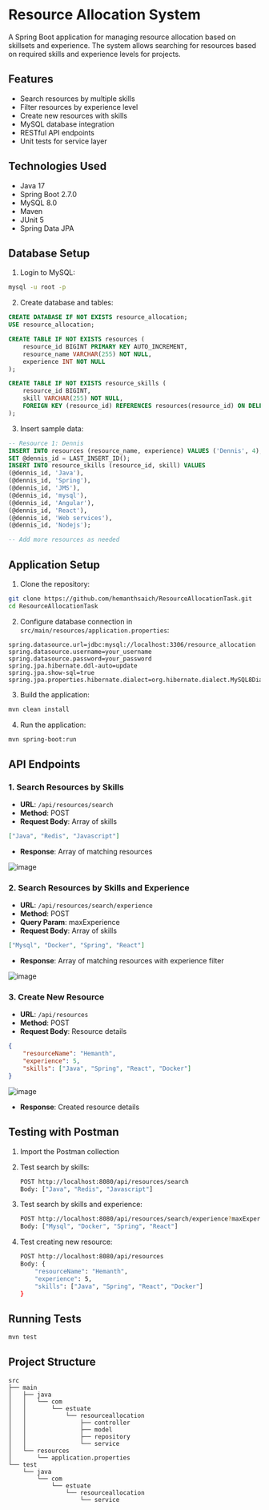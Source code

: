 # Resource Allocation System

A Spring Boot application for managing resource allocation based on skillsets and experience. The system allows searching for resources based on required skills and experience levels for projects.

## Features

- Search resources by multiple skills
- Filter resources by experience level
- Create new resources with skills
- MySQL database integration
- RESTful API endpoints
- Unit tests for service layer

## Technologies Used

- Java 17
- Spring Boot 2.7.0
- MySQL 8.0
- Maven
- JUnit 5
- Spring Data JPA

## Database Setup

1. Login to MySQL:
```bash
mysql -u root -p
```

2. Create database and tables:
```sql
CREATE DATABASE IF NOT EXISTS resource_allocation;
USE resource_allocation;

CREATE TABLE IF NOT EXISTS resources (
    resource_id BIGINT PRIMARY KEY AUTO_INCREMENT,
    resource_name VARCHAR(255) NOT NULL,
    experience INT NOT NULL
);

CREATE TABLE IF NOT EXISTS resource_skills (
    resource_id BIGINT,
    skill VARCHAR(255) NOT NULL,
    FOREIGN KEY (resource_id) REFERENCES resources(resource_id) ON DELETE CASCADE
);
```

3. Insert sample data:
```sql
-- Resource 1: Dennis
INSERT INTO resources (resource_name, experience) VALUES ('Dennis', 4);
SET @dennis_id = LAST_INSERT_ID();
INSERT INTO resource_skills (resource_id, skill) VALUES 
(@dennis_id, 'Java'),
(@dennis_id, 'Spring'),
(@dennis_id, 'JMS'),
(@dennis_id, 'mysql'),
(@dennis_id, 'Angular'),
(@dennis_id, 'React'),
(@dennis_id, 'Web services'),
(@dennis_id, 'Nodejs');

-- Add more resources as needed
```

## Application Setup

1. Clone the repository:
```bash
git clone https://github.com/hemanthsaich/ResourceAllocationTask.git
cd ResourceAllocationTask
```

2. Configure database connection in `src/main/resources/application.properties`:
```properties
spring.datasource.url=jdbc:mysql://localhost:3306/resource_allocation
spring.datasource.username=your_username
spring.datasource.password=your_password
spring.jpa.hibernate.ddl-auto=update
spring.jpa.show-sql=true
spring.jpa.properties.hibernate.dialect=org.hibernate.dialect.MySQL8Dialect
```

3. Build the application:
```bash
mvn clean install
```

4. Run the application:
```bash
mvn spring-boot:run
```

## API Endpoints




### 1. Search Resources by Skills
- **URL**: `/api/resources/search`
- **Method**: POST
- **Request Body**: Array of skills
```json
["Java", "Redis", "Javascript"]
```
- **Response**: Array of matching resources

![image](https://res.cloudinary.com/daafpg7r5/image/upload/v1734840349/search_by_skils.png)

### 2. Search Resources by Skills and Experience
- **URL**: `/api/resources/search/experience`
- **Method**: POST
- **Query Param**: maxExperience
- **Request Body**: Array of skills
```json
["Mysql", "Docker", "Spring", "React"]

```
- **Response**: Array of matching resources with experience filter

![image](https://res.cloudinary.com/daafpg7r5/image/upload/v1734840349/search_by_skills_and_experience.png)



### 3. Create New Resource
- **URL**: `/api/resources`
- **Method**: POST
- **Request Body**: Resource details
```json
{
    "resourceName": "Hemanth",
    "experience": 5,
    "skills": ["Java", "Spring", "React", "Docker"]
}
```
![image](https://res.cloudinary.com/daafpg7r5/image/upload/v1734840350/Create_New_Resource.png)

- **Response**: Created resource details

## Testing with Postman

1. Import the Postman collection
2. Test search by skills:
   ```bash
   POST http://localhost:8080/api/resources/search
   Body: ["Java", "Redis", "Javascript"]
   ```

3. Test search by skills and experience:
   ```bash
   POST http://localhost:8080/api/resources/search/experience?maxExperience=10
   Body: ["Mysql", "Docker", "Spring", "React"]
   ```

4. Test creating new resource:
   ```bash
   POST http://localhost:8080/api/resources
   Body: {
       "resourceName": "Hemanth",
       "experience": 5,
       "skills": ["Java", "Spring", "React", "Docker"]
   }
   ```


## Running Tests

```bash
mvn test
```

## Project Structure

```
src
├── main
│   ├── java
│   │   └── com
│   │       └── estuate
│   │           └── resourceallocation
│   │               ├── controller
│   │               ├── model
│   │               ├── repository
│   │               └── service
│   └── resources
│       └── application.properties
└── test
    └── java
        └── com
            └── estuate
                └── resourceallocation
                    └── service
```
